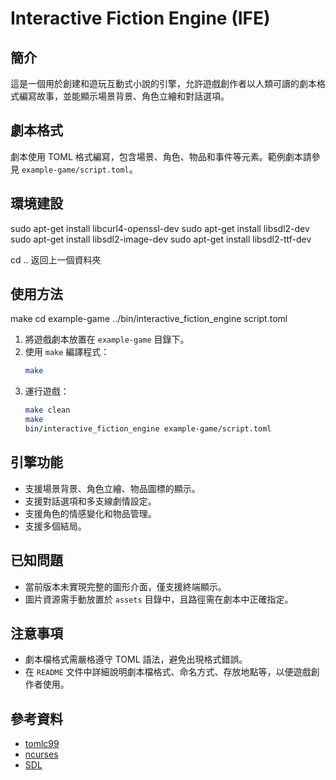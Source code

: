 # Interactive Fiction Engine (IFE)

## 簡介
這是一個用於創建和遊玩互動式小說的引擎，允許遊戲創作者以人類可讀的劇本格式編寫故事，並能顯示場景背景、角色立繪和對話選項。

## 劇本格式
劇本使用 TOML 格式編寫，包含場景、角色、物品和事件等元素。範例劇本請參見 `example-game/script.toml`。

## 環境建設
sudo apt-get install libcurl4-openssl-dev
sudo apt-get install libsdl2-dev
sudo apt-get install libsdl2-image-dev
sudo apt-get install libsdl2-ttf-dev

cd .. 返回上一個資料夾
## 使用方法
make
cd example-game
../bin/interactive_fiction_engine script.toml

1. 將遊戲劇本放置在 `example-game` 目錄下。
2. 使用 `make` 編譯程式：
    ```bash
    make
    ```
3. 運行遊戲：
    ```bash
    make clean
    make
    bin/interactive_fiction_engine example-game/script.toml
    ```

## 引擎功能
- 支援場景背景、角色立繪、物品圖標的顯示。
- 支援對話選項和多支線劇情設定。
- 支援角色的情感變化和物品管理。
- 支援多個結局。

## 已知問題
- 當前版本未實現完整的圖形介面，僅支援終端顯示。
- 圖片資源需手動放置於 `assets` 目錄中，且路徑需在劇本中正確指定。

## 注意事項
- 劇本檔格式需嚴格遵守 TOML 語法，避免出現格式錯誤。
- 在 `README` 文件中詳細說明劇本檔格式、命名方式、存放地點等，以便遊戲創作者使用。

## 參考資料
- [tomlc99](https://github.com/cktan/tomlc99)
- [ncurses](https://invisible-island.net/ncurses/)
- [SDL](https://www.libsdl.org/)
